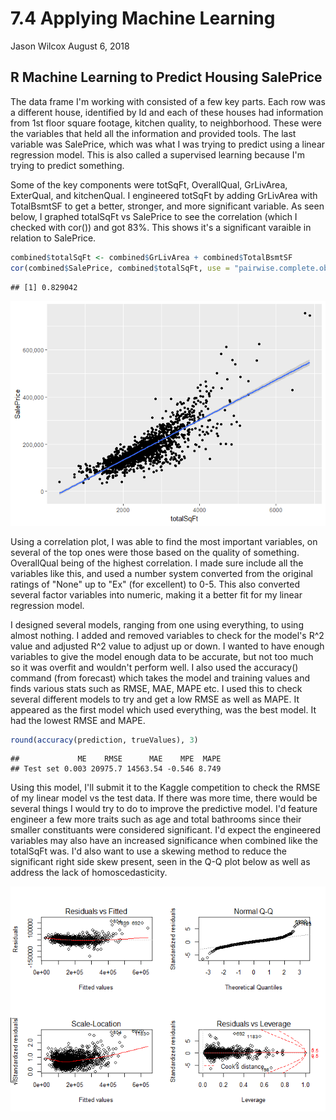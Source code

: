 7.4 Applying Machine Learning
================
Jason Wilcox
August 6, 2018

R Machine Learning to Predict Housing SalePrice
-----------------------------------------------

The data frame I'm working with consisted of a few key parts. Each row was a different house, identified by Id and each of these houses had information from 1st floor square footage, kitchen quality, to neighborhood. These were the variables that held all the information and provided tools. The last variable was SalePrice, which was what I was trying to predict using a linear regression model. This is also called a supervised learning because I'm trying to predict something.

Some of the key components were totSqFt, OverallQual, GrLivArea, ExterQual, and kitchenQual. I engineered totSqFt by adding GrLivArea with TotalBsmtSF to get a better, stronger, and more significant variable. As seen below, I graphed totalSqFt vs SalePrice to see the correlation (which I checked with cor()) and got 83%. This shows it's a significant varaible in relation to SalePrice.

``` r
combined$totalSqFt <- combined$GrLivArea + combined$TotalBsmtSF
cor(combined$SalePrice, combined$totalSqFt, use = "pairwise.complete.obs")
```

    ## [1] 0.829042

![](7.4MachineLearning_files/figure-markdown_github/SalePrice%20vs%20Combined%20SQFT-1.png)

Using a correlation plot, I was able to find the most important variables, on several of the top ones were those based on the quality of something. OverallQual being of the highest correlation. I made sure include all the variables like this, and used a number system converted from the original ratings of "None" up to "Ex" (for excellent) to 0-5. This also converted several factor variables into numeric, making it a better fit for my linear regression model.

I designed several models, ranging from one using everything, to using almost nothing. I added and removed variables to check for the model's R^2 value and adjusted R^2 value to adjust up or down. I wanted to have enough variables to give the model enough data to be accurate, but not too much so it was overfit and wouldn't perform well. I also used the accuracy() command (from forecast) which takes the model and training values and finds various stats such as RMSE, MAE, MAPE etc. I used this to check several different models to try and get a low RMSE as well as MAPE. It appeared as the first model which used everything, was the best model. It had the lowest RMSE and MAPE.

``` r
round(accuracy(prediction, trueValues), 3)
```

    ##             ME    RMSE      MAE    MPE  MAPE
    ## Test set 0.003 20975.7 14563.54 -0.546 8.749

Using this model, I'll submit it to the Kaggle competition to check the RMSE of my linear model vs the test data. If there was more time, there would be several things I would try to do to improve the predictive model. I'd feature engineer a few more traits such as age and total bathrooms since their smaller constituants were considered significant. I'd expect the engineered variables may also have an increased significance when combined like the totalSqFt was. I'd also want to use a skewing method to reduce the significant right side skew present, seen in the Q-Q plot below as well as address the lack of homoscedasticity.

![](7.4MachineLearning_files/figure-markdown_github/qq%20plot-1.png)
